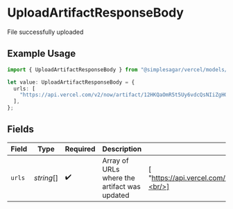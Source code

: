 # UploadArtifactResponseBody

File successfully uploaded

## Example Usage

```typescript
import { UploadArtifactResponseBody } from "@simplesagar/vercel/models/uploadartifactop.js";

let value: UploadArtifactResponseBody = {
  urls: [
    "https://api.vercel.com/v2/now/artifact/12HKQaOmR5t5Uy6vdcQsNIiZgHGB",
  ],
};
```

## Fields

| Field                                                                     | Type                                                                      | Required                                                                  | Description                                                               | Example                                                                   |
| ------------------------------------------------------------------------- | ------------------------------------------------------------------------- | ------------------------------------------------------------------------- | ------------------------------------------------------------------------- | ------------------------------------------------------------------------- |
| `urls`                                                                    | *string*[]                                                                | :heavy_check_mark:                                                        | Array of URLs where the artifact was updated                              | [<br/>"https://api.vercel.com/v2/now/artifact/12HKQaOmR5t5Uy6vdcQsNIiZgHGB"<br/>] |